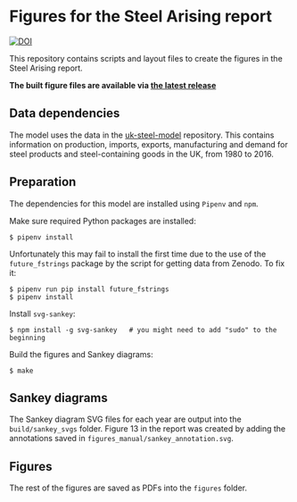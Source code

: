 # Figures for the Steel Arising report

[![DOI](https://zenodo.org/badge/DOI/10.5281/zenodo.2592572.svg)](https://doi.org/10.5281/zenodo.2592572)

This repository contains scripts and layout files to create the figures in the
Steel Arising report.

**The built figure files are available via [the latest
release](https://github.com/ricklupton/steel-arising-report/releases/latest)**

## Data dependencies

The model uses the data in the
[uk-steel-model](https://github.com/ricklupton/uk-steel-model) repository. This
contains information on production, imports, exports, manufacturing and demand
for steel products and steel-containing goods in the UK, from 1980 to 2016.

## Preparation

The dependencies for this model are installed using `Pipenv` and `npm`.

Make sure required Python packages are installed:

```shell
$ pipenv install
```

Unfortunately this may fail to install the first time due to the use of the
`future_fstrings` package by the script for getting data from Zenodo. To fix it:

```shell
$ pipenv run pip install future_fstrings
$ pipenv install
```

Install `svg-sankey`:

```shell
$ npm install -g svg-sankey   # you might need to add "sudo" to the beginning
```

Build the figures and Sankey diagrams:

```shell
$ make
```

## Sankey diagrams

The Sankey diagram SVG files for each year are output into the
`build/sankey_svgs` folder. Figure 13 in the report was created by adding the
annotations saved in `figures_manual/sankey_annotation.svg`.

## Figures

The rest of the figures are saved as PDFs into the `figures` folder.
